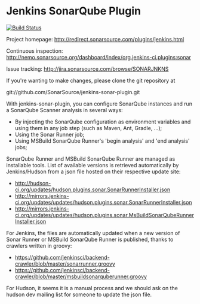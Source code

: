 Jenkins SonarQube Plugin
====================

[![Build Status](https://travis-ci.org/SonarSource/jenkins-sonar-plugin.svg?branch=master)](https://travis-ci.org/SonarSource/jenkins-sonar-plugin)

Project homepage: http://redirect.sonarsource.com/plugins/jenkins.html

Continuous inspection: http://nemo.sonarsource.org/dashboard/index/org.jenkins-ci.plugins:sonar

Issue tracking: http://jira.sonarsource.com/browse/SONARJNKNS


If you're wanting to make changes, please clone the git repository at

git://github.com/SonarSource/jenkins-sonar-plugin.git

With jenkins-sonar-plugin, you can configure SonarQube instances and run a SonarQube Scanner analysis in several ways:
* By injecting the SonarQube configuration as environment variables and using them in any job step (such as Maven, Ant, Gradle, ...);
* Using the Sonar Runner job;
* Using MSBuild SonarQube Runner's 'begin analysis' and 'end analysis' jobs;


SonarQube Runner and MSBuild SonarQube Runner are managed as installable tools. List of available versions is retrieved
automatically by Jenkins/Hudson from a json file hosted on their respective update site:
* http://hudson-ci.org/updates/hudson.plugins.sonar.SonarRunnerInstaller.json
* http://mirrors.jenkins-ci.org/updates/updates/hudson.plugins.sonar.SonarRunnerInstaller.json
* http://mirrors.jenkins-ci.org/updates/updates/hudson.plugins.sonar.MsBuildSonarQubeRunnerInstaller.json

For Jenkins, the files are automatically updated when a new version of Sonar Runner or MSBuild SonarQube Runner is published,
thanks to crawlers written in groovy:
* https://github.com/jenkinsci/backend-crawler/blob/master/sonarrunner.groovy
* https://github.com/jenkinsci/backend-crawler/blob/master/msbuildsonarquberunner.groovy

For Hudson, it seems it is a manual process and we should ask on the hudson dev mailing list
for someone to update the json file.
